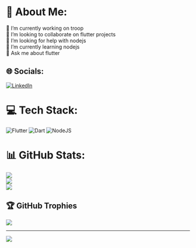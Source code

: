 # 💫 About Me:
🔭 I’m currently working on troop<br>👯 I’m looking to collaborate on flutter projects<br>🤝 I’m looking for help with nodejs<br>🌱 I’m currently learning nodejs<br>💬 Ask me about flutter <br>


## 🌐 Socials:
[![LinkedIn](https://img.shields.io/badge/LinkedIn-%230077B5.svg?logo=linkedin&logoColor=white)](https://linkedin.com/in/izeyanansari) 

# 💻 Tech Stack:
![Flutter](https://img.shields.io/badge/Flutter-%2302569B.svg?style=for-the-badge&logo=Flutter&logoColor=white) ![Dart](https://img.shields.io/badge/dart-%230175C2.svg?style=for-the-badge&logo=dart&logoColor=white) ![NodeJS](https://img.shields.io/badge/node.js-6DA55F?style=for-the-badge&logo=node.js&logoColor=white)
# 📊 GitHub Stats:
![](https://github-readme-stats.vercel.app/api?username=zeyan-ansari&theme=dark&hide_border=false&include_all_commits=true&count_private=true)<br/>
![](https://github-readme-streak-stats.herokuapp.com/?user=zeyan-ansari&theme=dark&hide_border=false)<br/>
![](https://github-readme-stats.vercel.app/api/top-langs/?username=zeyan-ansari&theme=dark&hide_border=false&include_all_commits=true&count_private=true&layout=compact)

## 🏆 GitHub Trophies
![](https://github-profile-trophy.vercel.app/?username=zeyan-ansari&theme=radical&no-frame=false&no-bg=false&margin-w=4)

---
[![](https://visitcount.itsvg.in/api?id=zeyan-ansari&icon=4&color=0)](https://visitcount.itsvg.in)

<!-- Proudly created with GPRM ( https://gprm.itsvg.in ) -->
